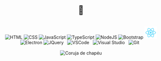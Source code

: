 <div align="center">
  <h1> 🦉 </h1>
</div>

<br>
<div align="center">
  <img alt="HTML" src="https://img.icons8.com/color/48/000000/html-5--v1.png" width="40" height="40">
  <img alt="CSS" src="https://img.icons8.com/color/48/000000/css3.png" width="40" height="40">
  <img alt="JavaScript" src="https://upload.wikimedia.org/wikipedia/commons/6/6a/JavaScript-logo.png" width="40" height="40">
   <img alt="TypeScript" src="https://cdn.icon-icons.com/icons2/2415/PNG/512/typescript_original_logo_icon_146317.png" width="40" height="40">
  <img alt="NodeJS" src="https://seeklogo.com/images/N/nodejs-logo-54107C5EDD-seeklogo.com.png" width="40" height="40">
  <img alt="Bootstrap" src="https://img.icons8.com/color/48/000000/bootstrap.png" width="40" height="40">
  <img alt="React" src="https://raw.githubusercontent.com/github/explore/80688e429a7d4ef2fca1e82350fe8e3517d3494d/topics/react/react.png" width="40" height="40">
  <img alt="Electron" src="https://upload.wikimedia.org/wikipedia/commons/9/91/Electron_Software_Framework_Logo.svg" width="40" height="40">
  <img alt="JQuery" src="https://www.vectorlogo.zone/logos/jquery/jquery-icon.svg" width="40" height="40">
   &nbsp;
  <img alt="VSCode" src="https://seeklogo.com/images/V/visual-studio-code-logo-284BC24C39-seeklogo.com.png" width="40" height="40">
   &nbsp; 
  <img alt="Visual Studio" src="https://seeklogo.com/images/M/microsoft-visual-studio-logo-9E65CA55F8-seeklogo.com.png" width="40" height="40">
   &nbsp;
  <img alt="Git" src="https://seeklogo.com/images/G/git-logo-CD8D6F1C09-seeklogo.com.png" width="40" height="40">
   &nbsp;
 </div>
<br>
<div align="center">
  <img src="https://c.tenor.com/mQIZ9L0TIDUAAAAM/owl.gif" alt="Coruja de chapéu" width="150" height="200">
</div>
